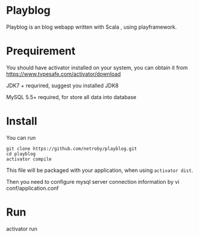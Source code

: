 # Playblog

Playblog is an blog webapp written with Scala , using playframework.

# Prequirement

You should have activator installed on your system, you can obtain it from https://www.typesafe.com/activator/download 

JDK7 + requrired, suggest you installed JDK8

MySQL 5.5+ required, for store all data into database

# Install 

You can run
```
git clone https://github.com/netroby/playblog.git
cd playblog
activator compile
```
This file will be packaged with your application, when using `activator dist`.

Then you need to configure mysql server connection information by  vi conf/application.conf 

# Run

activator run



